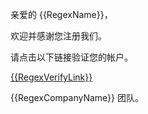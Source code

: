亲爱的 {{RegexName}}，

欢迎并感谢您注册我们。

请点击以下链接验证您的帐户。

<a href="{{RegexVerifyLink}}">{{RegexVerifyLink}}</a>

{{RegexCompanyName}} 团队。
